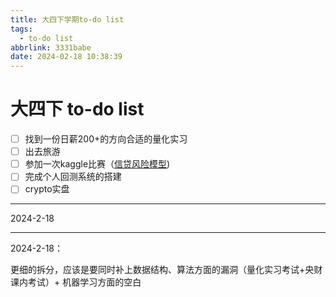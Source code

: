 ```yaml
---
title: 大四下学期to-do list
tags:
  - to-do list
abbrlink: 3331babe
date: 2024-02-18 10:38:39
---
```


# 大四下 to-do list

- [ ] 找到一份日薪200+的方向合适的量化实习
- [ ] 出去旅游
- [ ] 参加一次kaggle比赛（[信贷风险模型](https://www.kaggle.com/competitions/home-credit-credit-risk-model-stability))
- [ ] 完成个人回测系统的搭建
- [ ] crypto实盘

---

2024-2-18

---

2024-2-18：

更细的拆分，应该是要同时补上数据结构、算法方面的漏洞（量化实习考试+央财课内考试）+ 机器学习方面的空白